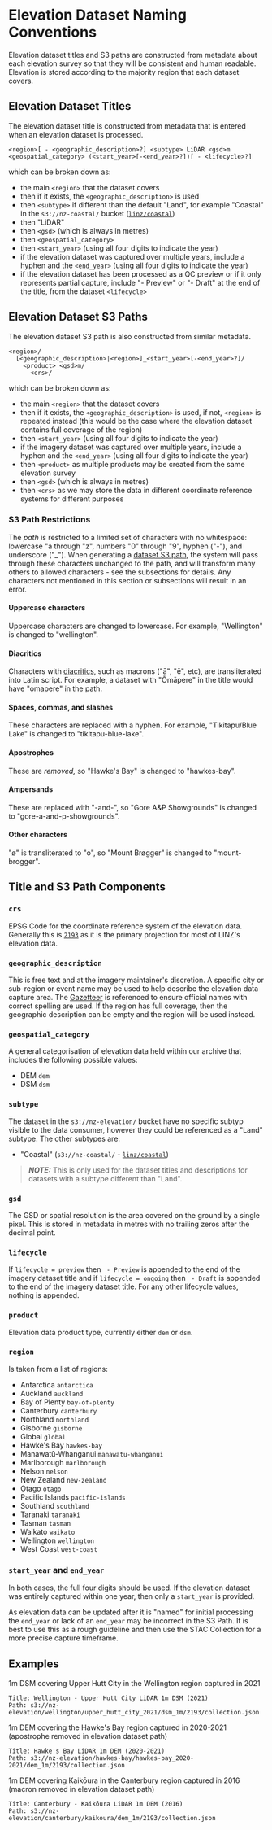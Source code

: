 # Elevation Dataset Naming Conventions

Elevation dataset titles and S3 paths are constructed from metadata about each elevation survey so that they will be consistent and human readable. Elevation is stored according to the majority region that each dataset covers.

## Elevation Dataset Titles

The elevation dataset title is constructed from metadata that is entered when an elevation dataset is processed.

```
<region>[ - <geographic_description>?] <subtype> LiDAR <gsd>m <geospatial_category> (<start_year>[-<end_year>?])[ - <lifecycle>?]
```

which can be broken down as:

- the main `<region>` that the dataset covers
- then if it exists, the `<geographic_description>` is used
- then `<subtype>` if different than the default "Land", for example "Coastal" in the `s3://nz-coastal/` bucket ([`linz/coastal`](https://github.com/linz/coastal))
- then "LiDAR"
- then `<gsd>` (which is always in metres)
- then `<geospatial_category>`
- then `<start_year>` (using all four digits to indicate the year)
- if the elevation dataset was captured over multiple years, include a hyphen and the `<end_year>` (using all four digits to indicate the year)
- if the elevation dataset has been processed as a QC preview or if it only represents partial capture, include "- Preview" or "- Draft" at the end of the title, from the dataset `<lifecycle>`

## Elevation Dataset S3 Paths

The elevation dataset S3 path is also constructed from similar metadata.

```
<region>/
  [<geographic_description>|<region>]_<start_year>[-<end_year>?]/
    <product>_<gsd>m/
      <crs>/
```

which can be broken down as:

- the main `<region>` that the dataset covers
- then if it exists, the `<geographic_description>` is used, if not, `<region>` is repeated instead (this would be the case where the elevation dataset contains full coverage of the region)
- then `<start_year>` (using all four digits to indicate the year)
- if the imagery dataset was captured over multiple years, include a hyphen and the `<end_year>` (using all four digits to indicate the year)
- then `<product>` as multiple products may be created from the same elevation survey
- then `<gsd>` (which is always in metres)
- then `<crs>` as we may store the data in different coordinate reference systems for different purposes

### S3 Path Restrictions

The _path_ is restricted to a limited set of characters with no whitespace: lowercase "a through "z", numbers "0" through "9", hyphen ("-"), and underscore ("\_"). When generating a [dataset S3 path](#imagery-dataset-s3-paths), the system will pass through these characters unchanged to the path, and will transform many others to allowed characters - see the subsections for details. Any characters not mentioned in this section or subsections will result in an error.

#### Uppercase characters

Uppercase characters are changed to lowercase. For example, "Wellington" is changed to "wellington".

#### Diacritics

Characters with [diacritics](https://www.compart.com/en/unicode/block/U+0300), such as macrons ("ā", "ē", etc), are transliterated into Latin script. For example, a dataset with "Ōmāpere" in the title would have "omapere" in the path.

#### Spaces, commas, and slashes

These characters are replaced with a hyphen. For example, "Tikitapu/Blue Lake" is changed to "tikitapu-blue-lake".

#### Apostrophes

These are _removed,_ so "Hawke's Bay" is changed to "hawkes-bay".

#### Ampersands

These are replaced with "-and-", so "Gore A&P Showgrounds" is changed to "gore-a-and-p-showgrounds".

#### Other characters

"ø" is transliterated to "o", so "Mount Brøgger" is changed to "mount-brogger".

## Title and S3 Path Components

### `crs`

EPSG Code for the coordinate reference system of the elevation data. Generally this is [`2193`](https://epsg.io/2193) as it is the primary projection for most of LINZ's elevation data.

### `geographic_description`

This is free text and at the imagery maintainer's discretion. A specific city or sub-region or event name may be used to help describe the elevation data capture area. The [Gazetteer](https://gazetteer.linz.govt.nz/) is referenced to ensure official names with correct spelling are used. If the region has full coverage, then the geographic description can be empty and the region will be used instead.

### `geospatial_category`

A general categorisation of elevation data held within our archive that includes the following possible values:

- DEM `dem`
- DSM `dsm`

### `subtype`

The dataset in the `s3://nz-elevation/` bucket have no specific subtyp visible to the data consumer, however they could be referenced as a "Land" subtype. The other subtypes are:

- "Coastal" (`s3://nz-coastal/` - [`linz/coastal`](https://github.com/linz/coastal))

> **_NOTE:_** This is only used for the dataset titles and descriptions for datasets with a subtype different than "Land".

### `gsd`

The GSD or spatial resolution is the area covered on the ground by a single pixel. This is stored in metadata in metres with no trailing zeros after the decimal point.

### `lifecycle`

If `lifecycle = preview` then ` - Preview` is appended to the end of the imagery dataset title and if `lifecycle = ongoing` then ` - Draft` is appended to the end of the imagery dataset title. For any other lifecycle values, nothing is appended.

### `product`

Elevation data product type, currently either `dem` or `dsm`.

### `region`

Is taken from a list of regions:

- Antarctica `antarctica`
- Auckland `auckland`
- Bay of Plenty `bay-of-plenty`
- Canterbury `canterbury`
- Northland `northland`
- Gisborne `gisborne`
- Global `global`
- Hawke's Bay `hawkes-bay`
- Manawatū-Whanganui `manawatu-whanganui`
- Marlborough `marlborough`
- Nelson `nelson`
- New Zealand `new-zealand`
- Otago `otago`
- Pacific Islands `pacific-islands`
- Southland `southland`
- Taranaki `taranaki`
- Tasman `tasman`
- Waikato `waikato`
- Wellington `wellington`
- West Coast `west-coast`

### `start_year` and `end_year`

In both cases, the full four digits should be used. If the elevation dataset was entirely captured within one year, then only a `start_year` is provided.

As elevation data can be updated after it is "named" for initial processing the `end_year` or lack of an `end_year` may be incorrect in the S3 Path. It is best to use this as a rough guideline and then use the STAC Collection for a more precise capture timeframe.

## Examples

1m DSM covering Upper Hutt City in the Wellington region captured in 2021

```
Title: Wellington - Upper Hutt City LiDAR 1m DSM (2021)
Path: s3://nz-elevation/wellington/upper_hutt_city_2021/dsm_1m/2193/collection.json
```

1m DEM covering the Hawke's Bay region captured in 2020-2021 (apostrophe removed in elevation dataset path)

```
Title: Hawke's Bay LiDAR 1m DEM (2020-2021)
Path: s3://nz-elevation/hawkes-bay/hawkes-bay_2020-2021/dem_1m/2193/collection.json
```

1m DEM covering Kaikōura in the Canterbury region captured in 2016 (macron removed in elevation dataset path)

```
Title: Canterbury - Kaikōura LiDAR 1m DEM (2016)
Path: s3://nz-elevation/canterbury/kaikoura/dem_1m/2193/collection.json
```
